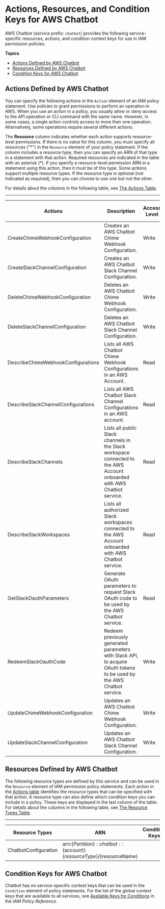 # Actions, Resources, and Condition Keys for AWS Chatbot<a name="list_awschatbot"></a>

AWS Chatbot \(service prefix: `chatbot`\) provides the following service\-specific resources, actions, and condition context keys for use in IAM permission policies\.

**Topics**
+ [Actions Defined by AWS Chatbot](#awschatbot-actions-as-permissions)
+ [Resources Defined by AWS Chatbot](#awschatbot-resources-for-iam-policies)
+ [Condition Keys for AWS Chatbot](#awschatbot-policy-keys)

## Actions Defined by AWS Chatbot<a name="awschatbot-actions-as-permissions"></a>

You can specify the following actions in the `Action` element of an IAM policy statement\. Use policies to grant permissions to perform an operation in AWS\. When you use an action in a policy, you usually allow or deny access to the API operation or CLI command with the same name\. However, in some cases, a single action controls access to more than one operation\. Alternatively, some operations require several different actions\.

The **Resource** column indicates whether each action supports resource\-level permissions\. If there is no value for this column, you must specify all resources \("\*"\) in the `Resource` element of your policy statement\. If the column includes a resource type, then you can specify an ARN of that type in a statement with that action\. Required resources are indicated in the table with an asterisk \(\*\)\. If you specify a resource\-level permission ARN in a statement using this action, then it must be of this type\. Some actions support multiple resource types\. If the resource type is optional \(not indicated as required\), then you can choose to use one but not the other\.

For details about the columns in the following table, see [The Actions Table](reference_policies_actions-resources-contextkeys.md#actions_table)\.


****  

| Actions | Description | Access Level | Resource Types \(\*required\) | Condition Keys | Dependent Actions | 
| --- | --- | --- | --- | --- | --- | 
|   CreateChimeWebhookConfiguration  | Creates an AWS Chatbot Chime Webhook Configuration\. | Write |  |  |  | 
|   CreateSlackChannelConfiguration  | Creates an AWS Chatbot Slack Channel Configuration\. | Write |  |  |  | 
|   DeleteChimeWebhookConfiguration  | Deletes an AWS Chatbot Chime Webhook Configuration\. | Write |  |  |  | 
|   DeleteSlackChannelConfiguration  | Deletes an AWS Chatbot Slack Channel Configuration\. | Write |  |  |  | 
|   DescribeChimeWebhookConfigurations  | Lists all AWS Chatbot Chime Webhook Configurations in an AWS Account\. | Read |  |  |  | 
|   DescribeSlackChannelConfigurations  | Lists all AWS Chatbot Slack Channel Configurations in an AWS account\. | Read |  |  |  | 
|   DescribeSlackChannels  | Lists all public Slack channels in the Slack workspace connected to the AWS Account onboarded with AWS Chatbot service\. | Read |  |  |  | 
|   DescribeSlackWorkspaces  | Lists all authorized Slack workspaces connected to the AWS Account onboarded with AWS Chatbot service\. | Read |  |  |  | 
|   GetSlackOauthParameters  | Generate OAuth parameters to request Slack OAuth code to be used by the AWS Chatbot service\. | Read |  |  |  | 
|   RedeemSlackOauthCode  | Redeem previously generated parameters with Slack API, to acquire OAuth tokens to be used by the AWS Chatbot service\. | Write |  |  |  | 
|   UpdateChimeWebhookConfiguration  | Updates an AWS Chatbot Chime Webhook Configuration\. | Write |  |  |  | 
|   UpdateSlackChannelConfiguration  | Updates an AWS Chatbot Slack Channel Configuration\. | Write |  |  |  | 

## Resources Defined by AWS Chatbot<a name="awschatbot-resources-for-iam-policies"></a>

The following resource types are defined by this service and can be used in the `Resource` element of IAM permission policy statements\. Each action in the [Actions table](#awschatbot-actions-as-permissions) identifies the resource types that can be specified with that action\. A resource type can also define which condition keys you can include in a policy\. These keys are displayed in the last column of the table\. For details about the columns in the following table, see [The Resource Types Table](reference_policies_actions-resources-contextkeys.md#resources_table)\.


****  

| Resource Types | ARN | Condition Keys | 
| --- | --- | --- | 
|   ChatbotConfiguration  |  arn:$\{Partition\}:chatbot::$\{account\}:$\{resourceType\}/$\{resourceName\}  |  | 

## Condition Keys for AWS Chatbot<a name="awschatbot-policy-keys"></a>

Chatbot has no service\-specific context keys that can be used in the `Condition` element of policy statements\. For the list of the global context keys that are available to all services, see [Available Keys for Conditions](reference_policies_condition-keys.html#AvailableKeys) in the *IAM Policy Reference*\.